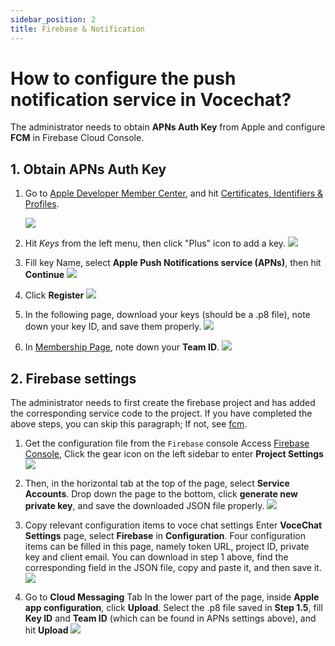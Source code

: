 ```yaml
---
sidebar_position: 2
title: Firebase & Notification
---
```


# How to configure the push notification service in Vocechat?

The administrator needs to obtain **APNs Auth Key** from Apple and configure **FCM** in Firebase Cloud Console.

## 1. Obtain APNs Auth Key

1. Go to [Apple Developer Member Center](https://developer.apple.com/account/), and hit [Certificates, Identifiers & Profiles](https://developer.apple.com/account/resources/certificates/list).

   ![](image/firebase-apns1.jpg)

2. Hit _Keys_ from the left menu, then click "Plus" icon to add a key.
   ![](image/firebase-apns2.jpg)

3. Fill key Name, select **Apple Push Notifications service (APNs)**, then hit **Continue**
   ![](image/firebase-apns3.jpg)

4. Click **Register**
   ![](image/firebase-apns4.jpg)

5. In the following page, download your keys (should be a .p8 file), note down your key ID, and save them properly.
   ![](image/firebase-apns5.jpg)

6. In [Membership Page](https://developer.apple.com/account/#!/membership/), note down your **Team ID**.
   ![](image/firebase-apns6.jpg)

## 2. Firebase settings

The administrator needs to first create the firebase project and has added the corresponding service code to the project.
If you have completed the above steps, you can skip this paragraph;
If not, see [fcm](https://firebase.google.com/docs/cloud-messaging).

1.  Get the configuration file from the `Firebase` console
    Access [Firebase Console](https://console.firebase.google.com),
    Click the gear icon on the left sidebar to enter **Project Settings**
    ![](image/firebase-fcm1.jpg)

2.  Then, in the horizontal tab at the top of the page, select **Service Accounts**.
    Drop down the page to the bottom, click **generate new private key**, and save the downloaded JSON file properly.
    ![](image/firebase-fcm2.jpg)

3.  Copy relevant configuration items to voce chat settings
    Enter **VoceChat Settings** page, select **Firebase** in **Configuration**. Four configuration items can be filled in this page, namely token URL, project ID, private key and client email.
    You can download in step 1 above, find the corresponding field in the JSON file, copy and paste it, and then save it.
    ![](image/firebase-settings.jpg)

4.  Go to **Cloud Messaging** Tab
    In the lower part of the page, inside **Apple app configuration**, click **Upload**. Select the .p8 file saved in **Step 1.5**, fill **Key ID** and **Team ID** (which can be found in APNs settings above), and hit **Upload**
    ![](image/firebase-fcm3.jpg)
